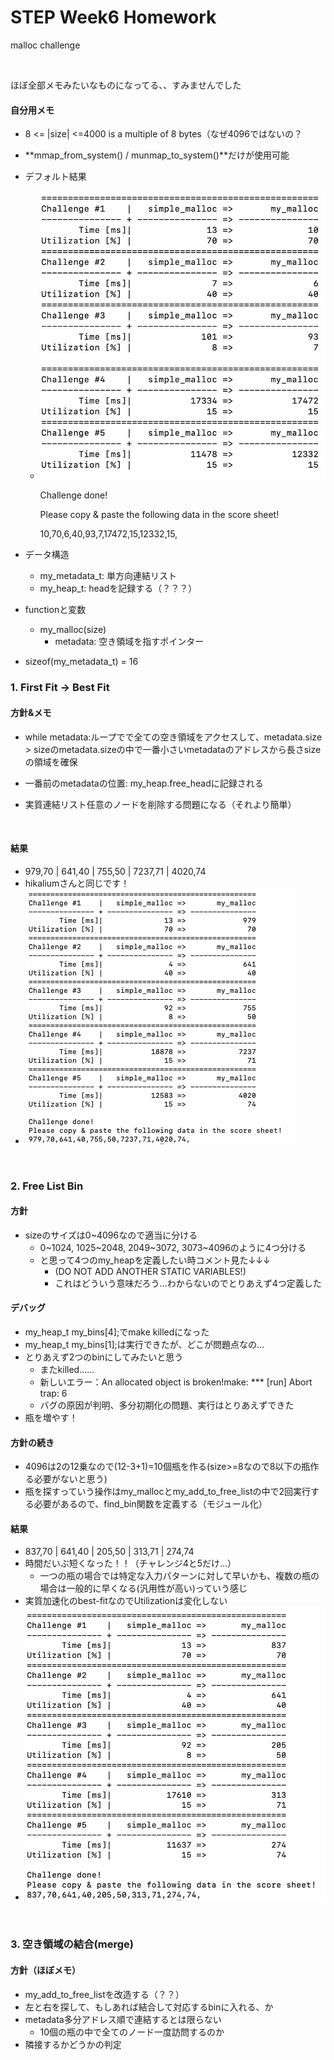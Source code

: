 # STEP Week6 Homework

malloc challenge

<br>

ほぼ全部メモみたいなものになってる、、すみませんでした

#### 自分用メモ

- 8 <= |size| <=4000  is a multiple of 8 bytes（なぜ4096ではないの？

- **mmap_from_system() / munmap_to_system()**だけが使用可能

- デフォルト結果

  - ![](https://github.com/xueyi-2021/STEP_Week6/blob/master/simple_malloc.png)

    Challenge done!

    Please copy & paste the following data in the score sheet!

    10,70,6,40,93,7,17472,15,12332,15,

    

- データ構造

  - my_metadata_t: 単方向連結リスト
  - my_heap_t: headを記録する（？？？）

- functionと変数

  - my_malloc(size)
    - metadata: 空き領域を指すポインター

- sizeof(my_metadata_t) = 16



### 1. First Fit -> Best Fit

#### 方針&メモ

- while metadata:ループでで全ての空き領域をアクセスして、metadata.size > sizeのmetadata.sizeの中で一番小さいmetadataのアドレスから長さsizeの領域を確保

- 一番前のmetadataの位置: my_heap.free_headに記録される

- 実質連結リスト任意のノードを削除する問題になる（それより簡単）

  <br>

#### 結果

- 979,70 | 641,40 | 755,50 | 7237,71 | 4020,74
- hikaliumさんと同じです！
- ![](https://github.com/xueyi-2021/STEP_Week6/blob/master/best_fit_malloc.png)

<br>

### 2. Free List Bin

#### 方針

- sizeのサイズは0~4096なので適当に分ける
  - 0\~1024, 1025\~2048, 2049\~3072, 3073\~4096のように4つ分ける
  - と思って4つのmy_heapを定義したい時コメント見た↓↓↓
    - (DO NOT ADD ANOTHER STATIC VARIABLES!)
    - これはどういう意味だろう…わからないのでとりあえず4つ定義した



#### デバッグ

- my_heap_t my_bins[4];でmake killedになった
- my_heap_t my_bins[1];は実行できたが、どこが問題点なの…
- とりあえず2つのbinにしてみたいと思う
  - またkilled......
  - 新しいエラー：An allocated object is broken!make: *** [run] Abort trap: 6
  - バグの原因が判明、多分初期化の問題、実行はとりあえずできた
- 瓶を増やす！



#### 方針の続き

- 4096は2の12乗なので(12-3+1)=10個瓶を作る(size>=8なので8以下の瓶作る必要がないと思う)
- 瓶を探すっていう操作はmy_mallocとmy_add_to_free_listの中で2回実行する必要があるので、find_bin関数を定義する（モジュール化）



#### 結果

- 837,70 | 641,40 | 205,50 | 313,71 | 274,74
- 時間だいぶ短くなった！！（チャレンジ4と5だけ…）
  - 一つの瓶の場合では特定な入力パターンに対して早いかも、複数の瓶の場合は一般的に早くなる(汎用性が高い)っていう感じ
- 実質加速化のbest-fitなのでUtilizationは変化しない
- ![](https://github.com/xueyi-2021/STEP_Week6/blob/master/free_list_bin_malloc.png)

<br>

### 3. 空き領域の結合(merge)

#### 方針（ほぼメモ）

- my_add_to_free_listを改造する（？？）
- 左と右を探して、もしあれば結合して対応するbinに入れる、か
- metadata多分アドレス順で連結するとは限らない
  - 10個の瓶の中で全てのノード一度訪問するのか
- 隣接するかどうかの判定